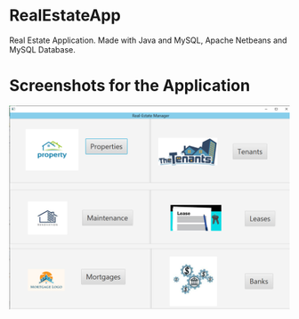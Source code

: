 # RealEstateApp
Real Estate Application. Made with Java and MySQL, Apache Netbeans and MySQL Database.

# Screenshots for the Application

<img src="src/main/resources/screenshots/NavigationPage.PNG">
